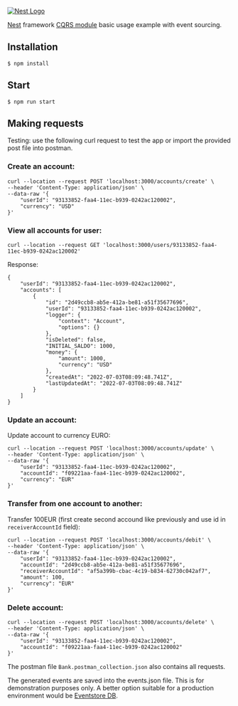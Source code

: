 [![Nest Logo](http://kamilmysliwiec.com/public/nest-logo.png)](http://kamilmysliwiec.com/)

[Nest](https://github.com/kamilmysliwiec/nest) framework [CQRS module](https://github.com/kamilmysliwiec/nest-cqrs) basic usage example with event sourcing.

## Installation

```
$ npm install
```

## Start

```
$ npm run start
```

## Making requests
Testing: use the following curl request to test the app or import the provided post file into postman.

### Create an account:
```
curl --location --request POST 'localhost:3000/accounts/create' \
--header 'Content-Type: application/json' \
--data-raw '{
    "userId": "93133852-faa4-11ec-b939-0242ac120002",
    "currency": "USD"
}'
```

### View all accounts for user:
```
curl --location --request GET 'localhost:3000/users/93133852-faa4-11ec-b939-0242ac120002'
```
Response:

```
{
    "userId": "93133852-faa4-11ec-b939-0242ac120002",
    "accounts": [
        {
            "id": "2d49ccb8-ab5e-412a-be81-a51f35677696",
            "userId": "93133852-faa4-11ec-b939-0242ac120002",
            "logger": {
                "context": "Account",
                "options": {}
            },
            "isDeleted": false,
            "INITIAL_SALDO": 1000,
            "money": {
                "amount": 1000,
                "currency": "USD"
            },
            "createdAt": "2022-07-03T08:09:48.741Z",
            "lastUpdatedAt": "2022-07-03T08:09:48.741Z"
        }
    ]
}
```

### Update an account:
Update account to currency EURO:
```
curl --location --request POST 'localhost:3000/accounts/update' \
--header 'Content-Type: application/json' \
--data-raw '{
    "userId": "93133852-faa4-11ec-b939-0242ac120002",
    "accountId": "f09221aa-faa4-11ec-b939-0242ac120002",
    "currency": "EUR"
}'
```

### Transfer from one account to another:
Transfer 100EUR (first create second accound like previously and use id in `receiverAccountId` field):
```
curl --location --request POST 'localhost:3000/accounts/debit' \
--header 'Content-Type: application/json' \
--data-raw '{
    "userId": "93133852-faa4-11ec-b939-0242ac120002",
    "accountId": "2d49ccb8-ab5e-412a-be81-a51f35677696",
    "receiverAccountId": "af5a399b-cbac-4c19-b834-62730c042af7",
    "amount": 100,
    "currency": "EUR"
}'
```

### Delete account:
```
curl --location --request POST 'localhost:3000/accounts/delete' \
--header 'Content-Type: application/json' \
--data-raw '{
    "userId": "93133852-faa4-11ec-b939-0242ac120002",
    "accountId": "f09221aa-faa4-11ec-b939-0242ac120002"
}'
```

The postman file `Bank.postman_collection.json` also contains all requests.

The generated events are saved into the events.json file. This is for demonstration purposes only.
A better option suitable for a production environment would be [Eventstore DB](https://www.eventstore.com/).